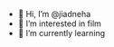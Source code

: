 - 👋 Hi, I’m @jiadneha
- 👀 I’m interested in film
- 🌱 I’m currently learning 
<!---
jiadneha/jiadneha is a ✨ special ✨ repository because its `README.md` (this file) appears on your GitHub profile.
You can click the Preview link to take a look at your changes.
--->
